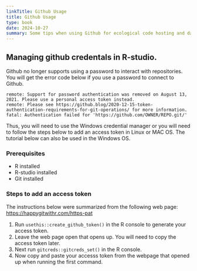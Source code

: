 ```yaml
---
linkTitle: Github Usage
title: Github Usage
type: book
date: 2024-10-27
summary: Some tips when using Github for ecological code hosting and data analyses.
---
```


## Managing github credentals in R-studio.
Github no longer supports using a password to interact with repositories. You will get the error code below if you use a password to connect to Github.

```console
remote: Support for password authentication was removed on August 13, 2021. Please use a personal access token instead.
remote: Please see https://github.blog/2020-12-15-token-authentication-requirements-for-git-operations/ for more information.
fatal: Authentication failed for 'https://github.com/OWNER/REPO.git/'
```

Thus, you will need to use the Windows credential manager or you will need to follow the steps below to add an access token in Linux or MAC OS. The tutorial below can also be used in the Windows OS.
### Prerequisites
- R installed
- R-studio installed
- Git installed

### Steps to add an access token
The instructions below were summarized from the following web page: https://happygitwithr.com/https-pat
1. Run `usethis::create_github_token()` in the R console to generate your access token.
2. Leave the web page open that opens up. You will need to copy the access token later.
3. Next run `gitcreds::gitcreds_set()` in the R console.
4. Now copy and paste your accesss token from the webpage that opened up when running the first command.
